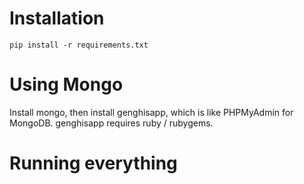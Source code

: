 Installation
============
`pip install -r requirements.txt`

Using Mongo
===========
Install mongo, then install genghisapp, which is like PHPMyAdmin for MongoDB. genghisapp requires ruby / rubygems.

Running everything
==================

